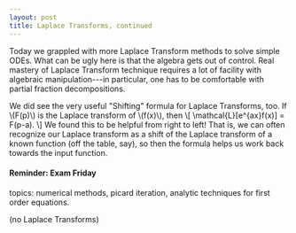 ```yaml
---
layout: post
title: Laplace Transforms, continued
---
```


Today we grappled with more Laplace Transform methods to solve simple ODEs.
What can be ugly here is that the algebra gets out of control. Real mastery of
Laplace Transform technique requires a lot of facility with algebraic
manipulation---in particular, one has to be comfortable with partial fraction
decompositions.

We did see the very useful "Shifting" formula for Laplace Transforms, too.
If \\(F(p)\\) is the Laplace transform of \\(f(x)\\), then
\\[
\mathcal{L}[e^{ax}f(x)] = F(p-a).
\\]
We found this to be helpful from right to left! That is, we can often recognize
our Laplace transform as a shift of the Laplace transform of a known function
(off the table, say), so then the formula helps us work back towards the input
function.

#### Reminder: Exam Friday

topics: numerical methods, picard iteration, analytic techniques for first order
equations.

(no Laplace Transforms)

